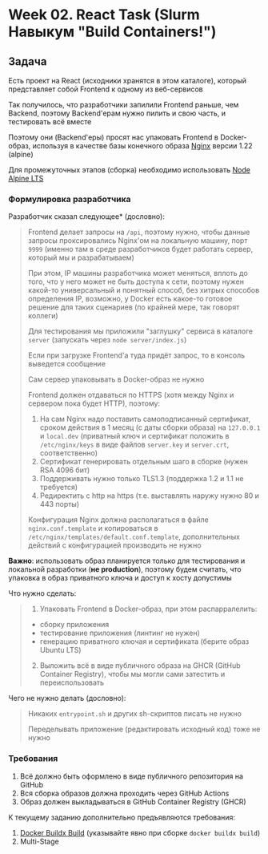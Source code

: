 # Week 02. React Task (Slurm Навыкум "Build Containers!")

## Задача

Есть проект на React (исходники хранятся в этом каталоге), который представляет собой Frontend к одному из веб-сервисов

Так получилось, что разработчики запилили Frontend раньше, чем Backend, поэтому Backend'ерам нужно пилить и свою часть, и тестировать всё вместе

Поэтому они (Backend'еры) просят нас упаковать Frontend в Docker-образ, используя в качестве базы конечного образа [Nginx](https://hub.docker.com/_/nginx) версии 1.22 (alpine)

Для промежуточных этапов (сборка) необходимо использовать [Node Alpine LTS](https://hub.docker.com/_/node)

### Формулировка разработчика

Разработчик сказал следующее* (дословно):
> Frontend делает запросы на `/api`, поэтому нужно, чтобы данные запросы проксировались Nginx'ом на локальную машину, порт `9999` (именно там в среде разработчиков будет работать сервер, который мы и разрабатываем)
>
> При этом, IP машины разработчика может меняться, вплоть до того, что у него может не быть доступа к сети, поэтому нужен какой-то универсальный и понятный способ, без хитрых способов определения IP, возможно, у Docker есть какое-то готовое решение для таких сценариев (по крайней мере, так говорят коллеги)
>
> Для тестирования мы приложили "заглушку" сервиса в каталоге `server` (запускать через `node server/index.js`)
>
> Если при загрузке Frontend'а туда придёт запрос, то в консоль выведется сообщение
> 
> Сам сервер упаковывать в Docker-образ не нужно
> 
> Frontend должен отдаваться по HTTPS (хотя между Nginx и сервером пока будет HTTP), поэтому:
> 1. На сам Nginx надо поставить самоподписанный сертификат, сроком действия в 1 месяц (с даты сборки образа) на `127.0.0.1` и `local.dev` (приватный ключ и сертификат положить в `/etc/nginx/keys` в виде файлов `server.key` и `server.crt`, соответственно)
> 2. Сертификат генерировать отдельным шаго в сборке (нужен RSA 4096 бит)
> 2. Поддерживать нужно только TLS1.3 (поддержка 1.2 и 1.1 не требуется)
> 3. Редиректить с http на https (т.е. выставлять наружу нужно 80 и 443 порты)
>
> Конфигурация Nginx должна располагаться в файле `nginx.conf.template` и копироваться в `/etc/nginx/templates/default.conf.template`, дополнительных действий с конфигурацией производить не нужно

**Важно**: использовать образ планируется только для тестирования и локальной разработки (**не production**), поэтому будем считать, что упаковка в образ приватного ключа и доступ к хосту допустимы

Что нужно сделать:
> 1. Упаковать Frontend в Docker-образ, при этом распарралелить:
> - сборку приложения
> - тестирование приложения (линтинг не нужен)
> - генерацию приватного ключая и сертификата (берите образ Ubuntu LTS)
> 2. Выложить всё в виде публичного образа на GHCR (GitHub Container Registry), чтобы мы могли сами затестить и переиспользовать

Чего не нужно делать (дословно):
> Никаких `entrypoint.sh` и других sh-скриптов писать не нужно
> 
> Переделывать приложение (редактировать исходный код) тоже не нужно

### Требования

1. Всё должно быть оформлено в виде публичного репозитория на GitHub
2. Вся сборка образов должна проходить через GitHub Actions
3. Образ должен выкладываться в GitHub Container Registry (GHCR)

К текущему заданию дополнительно предъявляются требования:
1. [Docker Buildx Build](https://docs.docker.com/build/) (указывайте явно при сборке `docker buildx build`)
2. Multi-Stage

